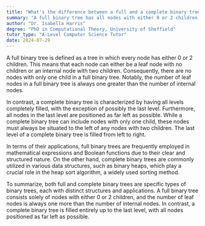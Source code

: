 ```yaml
---
title: "What's the difference between a full and a complete binary tree?"
summary: "A full binary tree has all nodes with either 0 or 2 children, while a complete binary tree is fully filled except the last level."
author: "Dr. Isabella Harris"
degree: "PhD in Computational Theory, University of Sheffield"
tutor_type: "A-Level Computer Science Tutor"
date: 2024-07-29
---
```


A full binary tree is defined as a tree in which every node has either $0$ or $2$ children. This means that each node can either be a leaf node with no children or an internal node with two children. Consequently, there are no nodes with only one child in a full binary tree. Notably, the number of leaf nodes in a full binary tree is always one greater than the number of internal nodes.

In contrast, a complete binary tree is characterized by having all levels completely filled, with the exception of possibly the last level. Furthermore, all nodes in the last level are positioned as far left as possible. While a complete binary tree can include nodes with only one child, these nodes must always be situated to the left of any nodes with two children. The last level of a complete binary tree is filled from left to right.

In terms of their applications, full binary trees are frequently employed in mathematical expressions and Boolean functions due to their clear and structured nature. On the other hand, complete binary trees are commonly utilized in various data structures, such as binary heaps, which play a crucial role in the heap sort algorithm, a widely used sorting method.

To summarize, both full and complete binary trees are specific types of binary trees, each with distinct structures and applications. A full binary tree consists solely of nodes with either $0$ or $2$ children, and the number of leaf nodes is always one more than the number of internal nodes. In contrast, a complete binary tree is filled entirely up to the last level, with all nodes positioned as far left as possible.
    